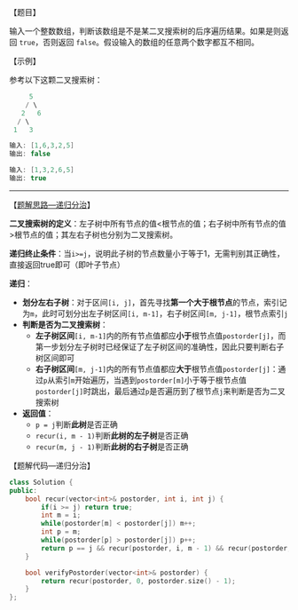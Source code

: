 【题目】

输入一个整数数组，判断该数组是不是某二叉搜索树的后序遍历结果。如果是则返回 `true`，否则返回 `false`。假设输入的数组的任意两个数字都互不相同。

【示例】

参考以下这颗二叉搜索树：

```c++
     5
    / \
   2   6
  / \
 1   3
```

```c++
输入: [1,6,3,2,5]
输出: false
```

```c++
输入: [1,3,2,6,5]
输出: true
```

---

【[题解思路—递归分治](https://leetcode-cn.com/problems/er-cha-sou-suo-shu-de-hou-xu-bian-li-xu-lie-lcof/solution/mian-shi-ti-33-er-cha-sou-suo-shu-de-hou-xu-bian-6/)】

**二叉搜索树的定义**：左子树中所有节点的值<根节点的值；右子树中所有节点的值>根节点的值；其左右子树也分别为二叉搜索树。

**递归终止条件**：当`i>=j`，说明此子树的节点数量小于等于1，无需判别其正确性，直接返回true即可（即叶子节点）

**递归**：

* **划分左右子树**：对于区间`[i, j]`，首先寻找**第一个大于根节点**的节点，索引记为`m`，此时可划分出左子树区间`[i, m-1]`，右子树区间`[m, j-1]`，根节点索引`j`
* **判断是否为二叉搜索树**：
  * **左子树区间**`[i, m-1]`内的所有节点值都应**小于**根节点值`postorder[j]`，而第一步划分左子树时已经保证了左子树区间的准确性，因此只要判断右子树区间即可
  * **右子树区间**`[m, j-1]`内的所有节点值都应**大于**根节点值`postorder[j]`：通过`p`从索引`m`开始遍历，当遇到`postorder[m]`小于等于根节点值`postorder[j]`时跳出，最后通过`p`是否遍历到了根节点`j`来判断是否为二叉搜索树
* **返回值**：
  * `p = j`判断**此树**是否正确
  * `recur(i, m - 1)`判断**此树的左子树**是否正确
  * `recur(m, j - 1)`判断**此树的右子树**是否正确

【题解代码—递归分治】

```c++
class Solution {
public:
    bool recur(vector<int>& postorder, int i, int j) {
        if(i >= j) return true;
        int m = i;
        while(postorder[m] < postorder[j]) m++;
        int p = m;
        while(postorder[p] > postorder[j]) p++;
        return p == j && recur(postorder, i, m - 1) && recur(postorder, m, j - 1);
    }

    bool verifyPostorder(vector<int>& postorder) {
        return recur(postorder, 0, postorder.size() - 1);
    }
};
```

